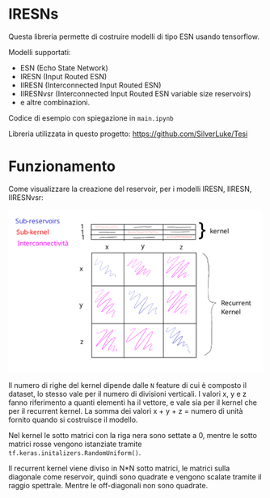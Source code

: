 # IRESNs

Questa libreria permette di costruire modelli di tipo ESN usando tensorflow.

Modelli supportati:

 - ESN (Echo State Network)
 - IRESN (Input Routed ESN)
 - IIRESN (Interconnected Input Routed ESN)
 - IIRESNvsr (Interconnected Input Routed ESN variable size reservoirs)
 - e altre combinazioni.

Codice di esempio con spiegazione in `main.ipynb`

Libreria utilizzata in questo progetto: https://github.com/SilverLuke/Tesi

# Funzionamento

Come visualizzare la creazione del reservoir, per i modelli IRESN, IIRESN, IIRESNvsr:

![awesome diagram](diagram.png)

Il numero di righe del kernel dipende dalle `N` feature di cui è composto il dataset, 
lo stesso vale per il numero di divisioni verticali. I valori x, y e z fanno riferimento a quanti elementi ha il vettore, 
e vale sia per il kernel che per il recurrent kernel.
La somma dei valori x + y + z = numero di unità fornito quando si costruisce il modello.

Nel kernel le sotto matrici con la riga nera sono settate a 0, mentre le sotto matrici rosse vengono istanziate
tramite `tf.keras.initalizers.RandomUniform()`.

Il recurrent kernel viene diviso in N*N sotto matrici, le matrici sulla diagonale come reservoir, quindi sono quadrate e 
vengono scalate tramite il raggio spettrale.
Mentre le off-diagonali non sono quadrate.


